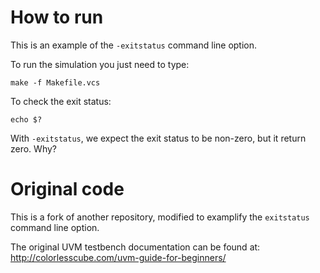 # How to run

This is an example of the `-exitstatus` command line option.

To run the simulation you just need to type:

```
make -f Makefile.vcs
```

To check the exit status:

```
echo $?
```

With `-exitstatus`, we expect the exit status to be non-zero, but it return zero. Why?

# Original code

This is a fork of another repository, modified to examplify the `exitstatus` command line option.

The original UVM testbench documentation can be found at: http://colorlesscube.com/uvm-guide-for-beginners/
